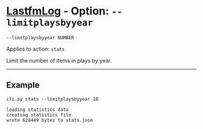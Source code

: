 # [LastfmLog](../README.md) - Option: `--limitplaysbyyear`

`--limitplaysbyyear NUMBER`

Applies to action: `stats`

Limit the number of items in plays by year.


---


## Example

```text
cli.py stats --limitplaysbyyear 10
```

```text
loading statistics data
creating statistics file
wrote 628449 bytes to stats.json
```
